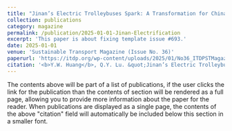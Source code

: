 ```yaml
---
title: "Jinan’s Electric Trolleybuses Spark: A Transformation for China"
collection: publications
category: magazine
permalink: /publication/2025-01-01-Jinan-Electrification
excerpt: 'This paper is about fixing template issue #693.'
date: 2025-01-01
venue: 'Sustainable Transport Magazine (Issue No. 36)'
paperurl: 'https://itdp.org/wp-content/uploads/2025/01/No36_ITDPSTMagazine_2024Small.pdf'
citation: '<b>Y.W. Huang</b>, Q.Y. Lu. &quot;Jinan’s Electric Trolleybuses Spark: A Transformation for China.&quot; <i>Sustainable Transport Magazine</i>, 2025, 36.'
---
```


The contents above will be part of a list of publications, if the user clicks the link for the publication than the contents of section will be rendered as a full page, allowing you to provide more information about the paper for the reader. When publications are displayed as a single page, the contents of the above "citation" field will automatically be included below this section in a smaller font.
